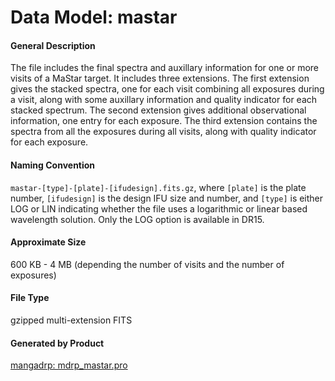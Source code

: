 
# Data Model: mastar



#### General Description
The file includes the final spectra and auxillary information for one or more visits of a MaStar target. It includes three extensions. The first extension gives the stacked spectra, one for each visit combining all exposures during a visit, along with some auxillary information and quality indicator for each stacked spectrum. The second extension gives additional observational information, one entry for each exposure. The third extension contains the spectra from all the exposures during all visits, along with quality indicator for each exposure.


#### Naming Convention
<code>mastar-[type]-[plate]-[ifudesign]\.fits\.gz</code>,  where <code>[plate]</code> is the plate number, <code>[ifudesign]</code> is the design IFU size and number, and <code>[type]</code> is either LOG or LIN indicating whether the file uses a logarithmic or linear based wavelength solution. Only the LOG option is available in DR15.


#### Approximate Size
600 KB - 4 MB (depending the number of visits and the number of exposures)


#### File Type
gzipped multi-extension FITS


#### Generated by Product
<a href="https://svn.sdss.org/public/repo/manga/mangadrp/tags/v2_4_3/pro/spec3d/mdrp_mastar.pro">mangadrp: mdrp_mastar.pro</a>


